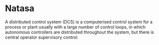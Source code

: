 # Natasa
A distributed control system (DCS) is a computerised control system for a process or plant usually with a large number of control loops, in which autonomous controllers are distributed throughout the system, but there is central operator supervisory control.

